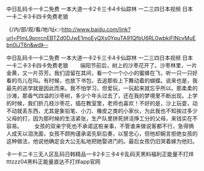 中日乱码卡一卡二免费
一本大道一卡2卡三卡4卡仙踪林
一二三四日本视频
日本一卡二卡3卡四卡免费老狼


《/内/部/观/看/地/址👉http://www.baidu.com/link?url=PImL9pnrcnEBTZd0DJwE1moEyQXs0YpuTA91QfbU6RL0wbkiFlNcvMuEbn0iJT6n&wd》--

中日乱码卡一卡二免费
一本大道一卡2卡三卡4卡仙踪林
一二三四日本视频
日本一卡二卡3卡四卡免费老狼
　　端阳节前后，树上的沙枣花开了。沙枣林里，一片金黄，又一片芬芳。我们逗留在其间，看一个一个小小的蜜蜂在飞，听一只一只好看的鸟儿在叫。有时候，也放下书包，去追那些上下舞动着的蝴蝶。说来也是，我最先的逃学就是因此而来。我不怕学习，但爱玩，一玩起来就忘乎所以。那柔柔的沙滩，那香气四溢的沙枣树，多少个年头过去了，还在我的梦境里不断出现。上学的时候，我们折几枝沙枣花，插在教室里，老师也喜欢！不好的是，沙上玩耍，动不动就丢东西，尤其是象铅笔、小刀、橡皮之类的小家伙，为此我也不知挨过多少父母的打，因为那时候的生活紧张，生产队里拼死拼活挣工分的父母，来钱实在不容易。
　　女孩的双亲宁死也不承诺这桩亲事，不管谁来做说客都不行，急得俩人成天以泪洗面，女孩不顾拘谨承诺先斩后奏，以誓忠心，但他却婉言拒绝女孩的这种做法，他说他确定会大公无私地把她娶进门的。最后女孩仍旧哭着嫁为他妇。





卡一卡二卡三无人区乱码日韩精品一卡2卡三卡4卡乱码天黑料福利正能量不打烊tttzzz04黑料正能量直达不打烊app官网
